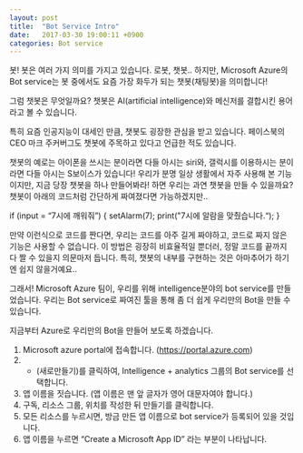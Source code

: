 ```yaml
---
layout: post
title:  "Bot Service Intro"
date:   2017-03-30 19:00:11 +0900
categories: Bot service
---
```


봇! 봇은 여러 가지 의미를 가지고 있습니다. 로봇, 챗봇.. 하지만, Microsoft Azure의 Bot service는 봇 중에서도 요즘 가장 화두가 되는 챗봇(채팅봇)을 의미합니다!

그럼 챗봇은 무엇일까요? 챗봇은 AI(artificial intelligence)와 메신저를 결합시킨 용어라고 볼 수 있습니다.

특히 요즘 인공지능이 대세인 만큼, 챗봇도 굉장한 관심을 받고 있습니다. 페이스북의 CEO 마크 주커버그도 챗봇에 주목하고 있다고 언급한 적도 있습니다.

챗봇의 예로는 아이폰을 쓰시는 분이라면 다들 아시는 siri와, 갤럭시를 이용하시는 분이라면 다들 아시는 S보이스가 있습니다! 우리가 분명 일상 생활에서 자주 사용해 본 기능이지만, 지금 당장 챗봇을 하나 만들어봐라! 하면 우리는 과연 챗봇을 만들 수 있을까요?
챗봇이 아래의 코드처럼 간단하게 짜여졌다면 가능하겠지만..


if (input = “7시에 깨워줘”) {
	setAlarm(7);
	print("7시에 알람을 맞췄습니다.“);
}


만약 이런식으로 코드를 짠다면, 우리는 코드를 아주 길게 짜야하고, 코드로 짜지 않은 기능은 사용할 수 없습니다. 이 방법은 굉장히 비효율적일 뿐더러, 정말 코드를 끝까지 다 짤 수 있을지 의문마저 듭니다. 특히, 챗봇의 내부를 구현하는 것은 아마추어가 하기엔 쉽지 않을거예요.. 

그래서! Microsoft Azure 팀이, 우리를 위해 intelligence분야의 bot service를 만들었습니다. 우리는 Bot service로 짜여진 툴을 통해 좀 더 쉽게 우리만의 Bot을 만들 수 있습니다.

지금부터 Azure로 우리만의 Bot을 만들어 보도록 하겠습니다.

1. Microsoft azure portal에 접속합니다. (https://portal.azure.com)
2. + (새로만들기)를 클릭하여, Intelligence + analytics 그룹의 Bot service를 선택합니다.
3. 앱 이름을 짓습니다. (앱 이름은 맨 앞 글자가 영어 대문자여야 합니다.)
4. 구독, 리소스 그룹, 위치를 작성한 뒤 만들기를 클릭합니다.
5. 모든 리소스를 누르시면, 방금 만든 앱 이름으로 bot service가 등록되어 있을 것입니다.
6. 앱 이름을 누르면 “Create a Microsoft App ID” 라는 부분이 나타납니다.

